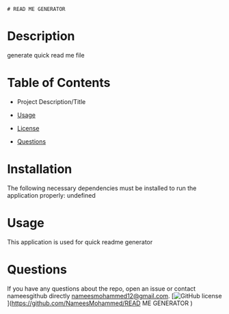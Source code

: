  
    # READ ME GENERATOR 

# Description

generate quick read me file

# Table of Contents 

*  Project Description/Title

*  [Usage](#usage)

* [License](#license)

* [Questions](#questions)

# Installation

The following necessary dependencies must be installed to run the application properly: undefined

# Usage

​This application is used for quick readme generator



# Questions

If you have any questions about the repo, open an issue or contact nameesgithub directly nameesmohammed12@gmail.com.
 [![GitHub license](https://img.shields.io/badge/license-MIT-blue.svg)](https://github.com/NameesMohammed/READ ME GENERATOR )


